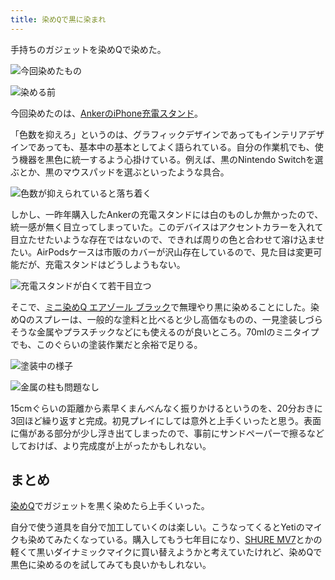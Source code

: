 ```yaml
---
title: 染めQで黒に染まれ
---
```

手持ちのガジェットを染めQで染めた。

![](https://lh3.googleusercontent.com/7QuN060cGXV8JCu1oGTbx-udHiiJIfyi_OlW-pQEonZWXTg8MwWMmYjFRovgoGlhIFNBB575pHBnHDXzo7Umlj-Wkv2_hAu2NE0aPtLMK2xh96_ijEcW77NUZIln5EOfsE7AjN1PFv-vYSBgB97Lcg "今回染めたもの")

![](https://lh4.googleusercontent.com/vCjSdFHxf9IYo8K2GP4pkK42JOK8ZgpWfCYUU5aByEwkTWNxPZY00L7uaNVllKHCIO0lIS0UD-JxPRcna-lnlSwvk88JCZJBWq2QDiDDyn4hY4MzFBxa04MW_0RUxOC0YFy8WY17XUK00DmuqPiq6g "染める前")

今回染めたのは、[AnkerのiPhone充電スタンド](https://r7kamura.com/articles/2021-09-06-anker-iphone-stand)。

「色数を抑えろ」というのは、グラフィックデザインであってもインテリアデザインであっても、基本中の基本としてよく語られている。自分の作業机でも、使う機器を黒色に統一するよう心掛けている。例えば、黒のNintendo Switchを選ぶとか、黒のマウスパッドを選ぶといったような具合。

![](https://lh5.googleusercontent.com/m2HTbkOrIB8ljJCkJ_bkbd6BLp-KWP1peWbB-WYDmtgPee60sjCcjSxVvjZNnkVMSdYyZFNWFKXvz4iT7VFfpi1cdxUrnFmM-yHaQemD4gX7Ws86wrFh_2Ls2-TSYIVL8epyiR5PHQLgnoMj7JUvvw "色数が抑えられていると落ち着く")

しかし、一昨年購入したAnkerの充電スタンドには白のものしか無かったので、統一感が無く目立ってしまっていた。このデバイスはアクセントカラーを入れて目立たせたいような存在ではないので、できれば周りの色と合わせて溶け込ませたい。AirPodsケースは市販のカバーが沢山存在しているので、見た目は変更可能だが、充電スタンドはどうしようもない。

![](https://lh5.googleusercontent.com/LKVhqrCUQKopOk47cnD95ek4p0X7wf7gyCV4tP-DjTvoLRIR8dhSOcKE0AdbZglPl4I1BwJWEdCKLaUGifT7DQETAhNxAB5kTWTMECw6IoiH58fxZ6G5tUU2_3nnUGkkG5QFLJMCdc9S33386kEGbQ "充電スタンドが白くて若干目立つ")

そこで、[ミニ染めQ エアゾール ブラック](https://www.amazon.co.jp/dp/B003QMFUKO)で無理やり黒に染めることにした。染めQのスプレーは、一般的な塗料と比べると少し高価なものの、一見塗装しづらそうな金属やプラスチックなどにも使えるのが良いところ。70mlのミニタイプでも、このぐらいの塗装作業だと余裕で足りる。

![](https://lh5.googleusercontent.com/wQIWwPN2k6pM0rSxbTZ8OU4hpPNVyG6jr54Nu6Bmusqwic5I-iPQWGQ4iyDDyPmCSxid-MYiimox8QKbvsuUTtYs3hspkrmRpaldZ0wAo8aul3YpfN-bFeLsDEy4EzbRUlCCS7mMPIcs6NVzrhoTtw "塗装中の様子")

![](https://lh3.googleusercontent.com/_IInJXgySWISQELiHawL4rssO-g_MrtV4tDDYJiy2tbu0qtE0Cw2J28x_Gz5kypG-sZcrW7wkZ5geWYPIsPZCGmn7oGEUuDK0BmVqVo1_4l_yG1jWbD1jPl4OspGc-1h4-s3F0ImI6r8DEf2cpGN8A "金属の柱も問題なし")

15cmぐらいの距離から素早くまんべんなく振りかけるというのを、20分おきに3回ほど繰り返すと完成。初見プレイにしては意外と上手くいったと思う。表面に傷がある部分が少し浮き出てしまったので、事前にサンドペーパーで擦るなどしておけば、より完成度が上がったかもしれない。

まとめ
---

[染めQ](https://www.amazon.co.jp/dp/B003QMFUKO)でガジェットを黒く染めたら上手くいった。

自分で使う道具を自分で加工していくのは楽しい。こうなってくるとYetiのマイクも染めてみたくなっている。購入してもう七年目になり、[SHURE MV7](https://www.amazon.co.jp/dp/B08KY7G1GV)とかの軽くて黒いダイナミックマイクに買い替えようかと考えていたけれど、染めQで黒色に染めるのを試してみても良いかもしれない。
